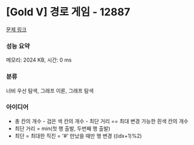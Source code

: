 # [Gold V] 경로 게임 - 12887 

[문제 링크](https://www.acmicpc.net/problem/12887) 

### 성능 요약

메모리: 2024 KB, 시간: 0 ms

### 분류

너비 우선 탐색, 그래프 이론, 그래프 탐색

### 아이디어

- 총 칸의 개수 - 검은 색 칸의 개수 - 최단 거리 == 최대 변경 가능한 흰색 칸의 개수
- 최단 거리 = min(첫 행 출발, 두번째 행 출발)
- 최단 = 최대한 직진 = '#' 만났을 때만 행 변경 ((idx+1)%2)
